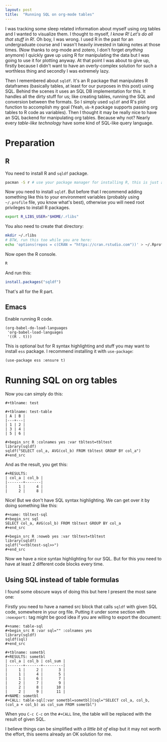 ```yaml
---
layout: post
title:  "Running SQL on org-mode tables"
---
```


I was tracking some sleep related information about myself using org tables and I wanted to visualize them. I thought to myself, _I know R! Let's do all that stuff in R!_. Oh boy, I was wrong. I used R in the past for an undergraduate course and I wasn't heavily invested in taking notes at those times. (Now thanks to org-mode and zotero, I don't forget _anything_ anymore) I quickly gave up using R for manipulating the data but I was going to use it for plotting anyway. At that point I was about to give up, firstly because I didn't want to have an overly-complex solution for such a worthless thing and secondly I was extremely lazy.

Then I remembered about `sqldf`. It's an R package that manipulates R dataframes (basically tables, at least for our purposes in this post) using SQL. Behind the scenes it uses an SQL DB implementation for this. It handles all the dirty stuff for us; like creating tables, running the SQL and conversion between the formats. So I simply used `sqldf` and R's plot function to accomplish my goal (Yeah, `ob-R` package supports passing org tables to R code as variables). Then I thought it may be really nice to have an SQL backend for manipulating org tables. Because why not? Nearly every _table-like technology_ have some kind of SQL-like query language.

# Preparation
## R
You need to install R and `sqldf` package.

```sh
pacman -S r # use your package manager for installing R, this is just an example for Arch
```

Now you need to install `sqldf`. But before that I recommend adding something like this to your environment variables (probably using `~/.profile` file, you know what's best), otherwise you will need root privileges to install R packages.

```sh
export R_LIBS_USER="$HOME/.rlibs"
```

You also need to create that directory:

```sh
mkdir ~/.rlibs
# BTW, run this too while you are here:
echo 'options(repos = c(CRAN = "https://cran.rstudio.com"))' > ~/.Rprofile
```

Now open the R console.

```sh
R
```

And run this:

```r
install.packages("sqldf")
```

That's all for the R part.

## Emacs
Enable running R code.

```elisp
(org-babel-do-load-languages
 'org-babel-load-languages
 '((R . t)))
```

This is optional but for R syntax highlighting and stuff you may want to install `ess` package. I recommend installing it with `use-package`:

```elisp
(use-package ess :ensure t)
```

# Running SQL on org tables
Now you can simply do this:

```org-mode
#+tblname: test

#+tblname: test-table
| A | B |
|---+---|
| 1 | 2 |
| 3 | 4 |
| 5 | 6 |

#+begin_src R :colnames yes :var tbltest=tbltest
library(sqldf)
sqldf("SELECT col_a, AVG(col_b) FROM tbltest GROUP BY col_a")
#+end_src
```

And as the result, you get this:

```org-mode
#+RESULTS:
| col_a | col_b |
|-------+-------|
|     1 |     4 |
|     2 |     8 |
```

Nice! But we don't have SQL syntax highlighting. We can get over it by doing something like this:

```org-mode
#+name: tbltest-sql
#+begin_src sql
SELECT col_a, AVG(col_b) FROM tbltest GROUP BY col_a
#+end_src

#+begin_src R :noweb yes :var tbltest=tbltest
library(sqldf)
sqldf("<<tbltest-sql>>")
#+end_src
```

Now we have a nice syntax highlighting for our SQL. But for this you need to have at least 2 different code blocks every time.

## Using SQL instead of table formulas
I found some obscure ways of doing this but here I present the most sane one:

Firstly you need to have a named src block that calls `sqldf` with given SQL code, somewhere in your org file. Putting it under some section with `:noexport:` tag might be good idea if you are willing to export the document:
```org-mode
#+name: table-sql
#+begin_src R :var sql="" :colnames yes
library(sqldf)
sqldf(sql)
#+end_src
```

```org-mode
#+tblname: sometbl
#+RESULTS: sometbl
| col_a | col_b | col_sum |
|-------+-------+---------|
|     1 |     2 |       3 |
|     1 |     4 |       5 |
|     1 |     6 |       7 |
|     2 |     7 |       9 |
|     2 |     8 |      10 |
|     2 |     9 |      11 |
#+NAME: sometbl
#+CALL: table-sql[:var sometbl=sometbl](sql="SELECT col_a, col_b, (col_a + col_b) as col_sum FROM sometbl")
```

When you `C-c C-c` on the `#+CALL` line, the table will be replaced with the result of given SQL.

I believe things can be simplified with _a little bit of_ elisp but it may not worth the effort, this seems already an OK solution for me.
